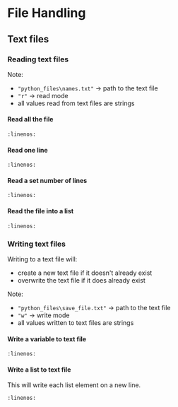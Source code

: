 # File Handling

## Text files

### Reading text files

Note:

- `"python_files\names.txt"` &rarr; path to the text file
- `"r"` &rarr; read mode
- all values read from text files are strings

#### Read all the file

```{literalinclude} ./python_files/text_file_read.py
:linenos:
```

#### Read one line

```{literalinclude} ./python_files/text_file_read_line.py
:linenos:
```

#### Read a set number of lines

```{literalinclude} ./python_files/text_file_read_lines.py
:linenos:
```

#### Read the file into a list

```{literalinclude} ./python_files/text_file_read_to_list.py
:linenos:
```

### Writing text files

Writing to a text file will:

- create a new text file if it doesn't already exist
- overwrite the text file if it does already exist

Note:

- `"python_files\save_file.txt"` &rarr; path to the text file
- `"w"` &rarr; write mode
- all values written to text files are strings

#### Write a variable to text file

```{literalinclude} ./python_files/text_file_write_variable.py
:linenos:
```

#### Write a list to text file

This will write each list element on a new line.

```{literalinclude} ./python_files/text_file_write_list.py
:linenos:
```